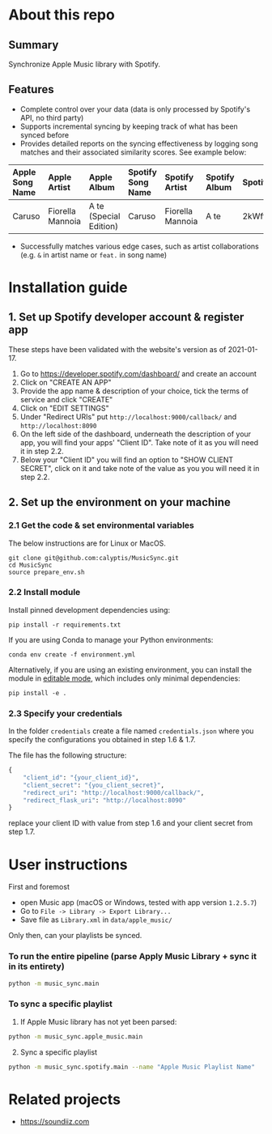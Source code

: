 # About this repo

## Summary
Synchronize Apple Music library with Spotify.

## Features
- Complete control over your data (data is only processed by Spotify's API, no third party)
- Supports incremental syncing by keeping track of what has been synced before
- Provides detailed reports on the syncing effectiveness by logging song matches and their associated similarity scores.
  See example below:

| Apple Song Name   | Apple Artist     | Apple Album            | Spotify Song Name   | Spotify Artist   | Spotify Album   | Spotify Track ID       |   Match Score |   Song Match Score | Artist Match Score | Album Match Score |
|:------------------|:-----------------|:-----------------------|:--------------------|:-----------------|:----------------|:-----------------------|--------------:|-------------------:|-------------------:|------------------:|
| Caruso            | Fiorella Mannoia | A te (Special Edition) | Caruso              | Fiorella Mannoia | A te            | 2kWftUZ8PxLQtRvrHX3cIe |          0.93 |               0.83 |               0.88 |               0.2 |

- Successfully matches various edge cases, such as artist collaborations (e.g. `&` in artist name or `feat.` in song name)

# Installation guide

## 1. Set up Spotify developer account & register app

These steps have been validated with the website's version as of 2021-01-17.

1. Go to https://developer.spotify.com/dashboard/ and create an account
2. Click on "CREATE AN APP"
3. Provide the app name & description of your choice, tick the terms of service and click "CREATE"
4. Click on "EDIT SETTINGS"
5. Under "Redirect URIs" put `http://localhost:9000/callback/` and `http://localhost:8090`
6. On the left side of the dashboard, underneath the description of your app, you will find your apps' "Client ID".
   Take note of it as you will need it in step 2.2.
7. Below your "Client ID" you will find an option to "SHOW CLIENT SECRET", click on it and take note of the value as you
   you will need it in step 2.2.

## 2. Set up the environment on your machine

### 2.1 Get the code & set environmental variables

The below instructions are for Linux or MacOS.

```commandline
git clone git@github.com:calyptis/MusicSync.git
cd MusicSync
source prepare_env.sh
```

### 2.2 Install module

Install pinned development dependencies using:

```
pip install -r requirements.txt
```

If you are using Conda to manage your Python environments:

```
conda env create -f environment.yml
```

Alternatively, if you are using an existing environment, you can install the module in [editable mode](https://setuptools.pypa.io/en/latest/userguide/development_mode.html), which includes only minimal dependencies:

```
pip install -e .
```


### 2.3 Specify your credentials

In the folder `credentials` create a file named `credentials.json`
where you specify the configurations you obtained in step 1.6 & 1.7.

The file has the following structure:

```python
{
	"client_id": "{your_client_id}",
	"client_secret": "{you_client_secret}",
	"redirect_uri": "http://localhost:9000/callback/",
	"redirect_flask_uri": "http://localhost:8090"
}
```

replace your client ID with value from step 1.6 and your client secret from step 1.7.


# User instructions

First and foremost
- open Music app (macOS or Windows, tested with app version `1.2.5.7`)
- Go to `File -> Library -> Export Library...`
- Save file as `Library.xml` in `data/apple_music/`

Only then, can your playlists be synced.

### To run the entire pipeline (parse Apply Music Library + sync it in its entirety)
```bash
python -m music_sync.main
```

### To sync a specific playlist
1. If Apple Music library has not yet been parsed:

```bash
python -m music_sync.apple_music.main
```

2. Sync a specific playlist

```bash
python -m music_sync.spotify.main --name "Apple Music Playlist Name"
```

# Related projects
- https://soundiiz.com
